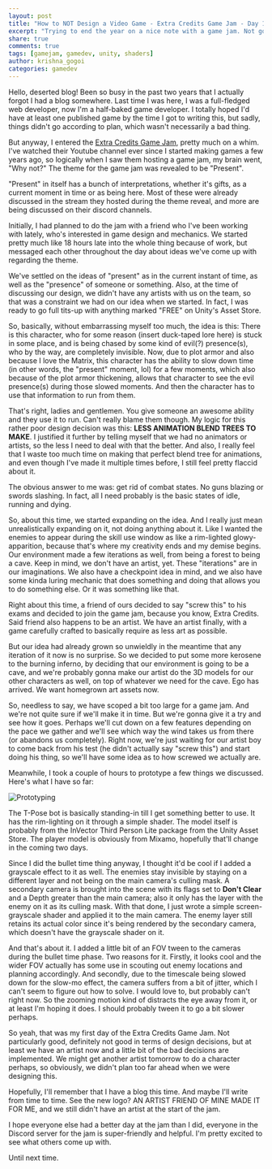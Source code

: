 ```yaml
---
layout: post
title: "How to NOT Design a Video Game - Extra Credits Game Jam - Day 1"
excerpt: "Trying to end the year on a nice note with a game jam. Not going well. Also, hello after two years."
share: true
comments: true
tags: [gamejam, gamedev, unity, shaders]
author: krishna_gogoi
categories: gamedev
---
```



Hello, deserted blog! Been so busy in the past two years that I actually forgot
I had a blog somewhere. Last time I was here, I was a full-fledged web developer,
now I'm a half-baked game developer. I totally hoped I'd have at least one published
game by the time I got to writing this, but sadly, things didn't go according to
plan, which wasn't necessarily a bad thing.


But anyway, I entered the [Extra Credits Game Jam](https://itch.io/jam/extra-credits-holiday-2018-game-jam), pretty
much on a whim. I've watched their Youtube channel ever since I started making games
a few years ago, so logically when I saw them hosting a game jam, my brain went, "Why not?"
The theme for the game jam was revealed to be "Present".


"Present" in itself has a bunch of interpretations, whether it's gifts, as a current moment
in time or as being here. Most of these were already discussed in the stream they hosted
during the theme reveal, and more are being discussed on their discord channels.


Initially, I had planned to do the jam with a friend who I've been working with lately,
who's interested in game design and mechanics. We started pretty much like 18 hours late
into the whole thing because of work, but messaged each other throughout the day about
ideas we've come up with regarding the theme.


We've settled on the ideas of "present" as in the current instant of time, as well as
the "presence" of someone or something. Also, at the time of discussing our design,
we didn't have any artists with us on the team, so that was a constraint we had on
our idea when we started. In fact, I was ready to go full tits-up with anything marked
"FREE" on Unity's Asset Store.


So, basically, without embarrassing myself too much, the idea is this:
There is this character, who for some reason (insert duck-taped lore here) is stuck
in some place, and is being chased by some kind of evil(?) presence(s), who by the way,
are completely invisible. Now, due to plot armor and also because I love the Matrix,
this character has the ability to slow down time (in other words, the "present" moment, lol)
for a few moments, which also because of the plot armor thickening, allows that character
to see the evil presence(s) during those slowed moments. And then the character has to use that
information to run from them.


That's right, ladies and gentlemen. You give someone an awesome ability and they use it
to run. Can't really blame them though. My logic for this rather poor design decision was
this: **LESS ANIMATION BLEND TREES TO MAKE**. I justified it further by telling myself
that we had no animators or artists, so the less I need to deal with that the better.
And also, I really feel that I waste too much time on making that perfect blend tree for
animations, and even though I've made it multiple times before, I still feel pretty flaccid
about it.


The obvious answer to me was: get rid of combat states. No guns blazing or swords slashing.
In fact, all I need probably is the basic states of idle, running and dying.


So, about this time, we started expanding on the idea. And I really just mean unrealistically
expanding on it, not doing anything about it. Like I wanted the enemies to appear during the
skill use window as like a rim-lighted glowy-apparition, because that's where my creativity ends
and my demise begins. Our environment made a few iterations as well, from being a forest to
being a cave. Keep in mind, we don't have an artist, yet. These "iterations" are in our imaginations.
We also have a checkpoint idea in mind, and we also have some kinda luring mechanic that does
something and doing that allows you to do something else. Or it was something like that.


Right about this time, a friend of ours decided to say "screw this" to his exams and decided
to join the game jam, because you know, Extra Credits. Said friend also happens to be an
artist. We have an artist finally, with a game carefully crafted to basically require
as less art as possible.


But our idea had already grown so unwieldly in the meantime that any iteration of it now is
no surprise. So we decided to put some more kerosene to the burning inferno, by deciding
that our environment is going to be a cave, and we're probably gonna make our artist do
the 3D models for our other characters as well, on top of whatever we need for the cave.
Ego has arrived. We want homegrown art assets now.


So, needless to say, we have scoped a bit too large for a game jam. And we're not quite sure if
we'll make it in time. But we're gonna give it a try and see how it goes. Perhaps we'll cut down
on a few features depending on the pace we gather and we'll see which way the wind takes us from
there (or abandons us completely). Right now, we're just waiting for our artist boy to come back
from his test (he didn't actually say "screw this") and start doing his thing, so we'll have
some idea as to how screwed we actually are.


Meanwhile, I took a couple of hours to prototype a few things we discussed. Here's what I have so far:


![Prototyping](https://media.giphy.com/media/fQlgusj9yotobJkKGt/giphy.gif)

The T-Pose bot is basically standing-in till I get something better to use. It has the rim-lighting
on it through a simple shader. The model itself is probably from the InVector Third Person Lite package
from the Unity Asset Store. The player model is obviously from Mixamo, hopefully that'll change in
the coming two days.

Since I did the bullet time thing anyway, I thought it'd be cool if I added a grayscale effect to it as well.
The enemies stay invisible by staying on a different layer and not being on the main camera's culling mask.
A secondary camera is brought into the scene with its flags set to **Don't Clear** and a Depth greater than
the main camera; also it only has the layer with the enemy on it as its culling mask. With that done, I just
wrote a simple screen-grayscale shader and applied it to the main camera. The enemy layer still retains its
actual color since it's being rendered by the secondary camera, which doesn't have the grayscale shader on it.

And that's about it. I added a little bit of an FOV tween to the cameras during the bullet time phase. Two reasons
for it. Firstly, it looks cool and the wider FOV actually has some use in scouting out enemy locations and planning
accordingly. And secondly, due to the timescale being slowed down for the slow-mo effect, the camera suffers from a
bit of jitter, which I can't seem to figure out how to solve. I would love to, but probably can't right now. So the
zooming motion kind of distracts the eye away from it, or at least I'm hoping it does. I should probably
tween it to go a bit slower perhaps.


So yeah, that was my first day of the Extra Credits Game Jam. Not particularly good, definitely not good in
terms of design decisions, but at least we have an artist now and a little bit of the
bad decisions are implemented. We might get another artist tomorrow to do a character perhaps, so
obviously, we didn't plan too far ahead when we were designing this.


Hopefully, I'll remember that I have a blog this time. And maybe I'll write from time
to time. See the new logo? AN ARTIST FRIEND OF MINE MADE IT FOR ME, and we still didn't have
an artist at the start of the jam.

I hope everyone else had a better day at the jam than I did, everyone in the Discord server for the
jam is super-friendly and helpful. I'm pretty excited to see what others come up with.

Until next time.
